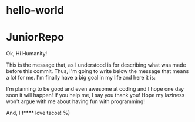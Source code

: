 # hello-world
JuniorRepo
=============

Ok, Hi Humanity!

This is the message that, as I understood is for describing what was made before this commit. Thus, I'm going to write below the message that means a lot for me. I'm finally have a big goal in my life and here it is:

I'm planning to be good and even awesome at coding and I hope one day soon it will happen!
If you help me, I say you thank you! Hope my laziness won't argue with me about having fun with programming!

And, I f**** love tacos! %)

